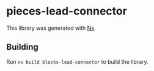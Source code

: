 # pieces-lead-connector

This library was generated with [Nx](https://nx.dev).

## Building

Run `nx build blocks-lead-connector` to build the library.
